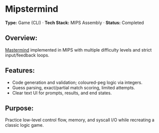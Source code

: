 # **Mipstermind**

**Type:** Game (CLI) · **Tech Stack:** MIPS Assembly · **Status:** Completed

## **Overview:**
[Mastermind](https://en.wikipedia.org/wiki/Mastermind_(board_game)) implemented in MIPS with multiple difficulty levels and strict input/feedback loops.

## **Features:**

* Code generation and validation; coloured-peg logic via integers.
* Guess parsing, exact/partial match scoring, limited attempts.
* Clear text UI for prompts, results, and end states.

## **Purpose:**
Practice low-level control flow, memory, and syscall I/O while recreating a classic logic game.
